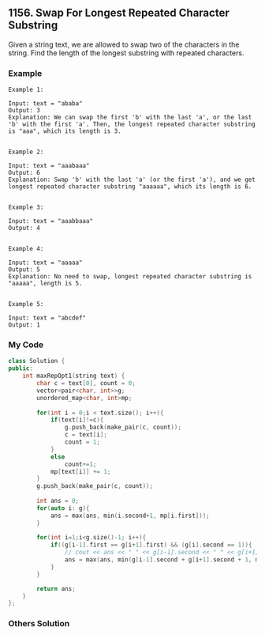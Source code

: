 ## 1156. Swap For Longest Repeated Character Substring

Given a string text, we are allowed to swap two of the characters in the string. Find the length of the longest substring with repeated characters.


### Example
```
Example 1:

Input: text = "ababa"
Output: 3
Explanation: We can swap the first 'b' with the last 'a', or the last 'b' with the first 'a'. Then, the longest repeated character substring is "aaa", which its length is 3.


Example 2:

Input: text = "aaabaaa"
Output: 6
Explanation: Swap 'b' with the last 'a' (or the first 'a'), and we get longest repeated character substring "aaaaaa", which its length is 6.


Example 3:

Input: text = "aaabbaaa"
Output: 4


Example 4:

Input: text = "aaaaa"
Output: 5
Explanation: No need to swap, longest repeated character substring is "aaaaa", length is 5.


Example 5:

Input: text = "abcdef"
Output: 1
```

### My Code
```c++
class Solution {
public:
    int maxRepOpt1(string text) {
        char c = text[0], count = 0;
        vector<pair<char, int>>g;
        unordered_map<char, int>mp;
        
        for(int i = 0;i < text.size(); i++){
            if(text[i]!=c){
                g.push_back(make_pair(c, count));
                c = text[i];
                count = 1;
            }
            else
                count+=1;
            mp[text[i]] += 1;
        }
        g.push_back(make_pair(c, count));
        
        int ans = 0;
        for(auto i: g){
            ans = max(ans, min(i.second+1, mp[i.first]));
        }
        
        for(int i=1;i<g.size()-1; i++){
            if((g[i-1].first == g[i+1].first) && (g[i].second == 1)){
                // cout << ans << " " << g[i-1].second << " " << g[i+1].second << endl;
                ans = max(ans, min(g[i-1].second + g[i+1].second + 1, mp[g[i+1].first]));
            }
        }

        return ans;
    }
};
```


### Others Solution
```c++
```

